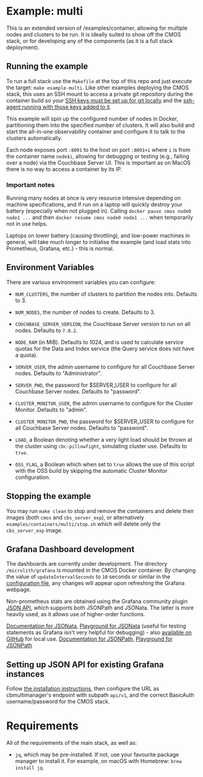 # Example: multi #

This is an extended version of /examples/container, allowing for multiple nodes and clusters to be run. It is ideally suited to show off the CMOS stack, or for developing any of the components (as it is a full stack deployment).

## Running the example ##

To run a full stack use the `Makefile` at the top of this repo and just execute the target: `make example-multi`. Like other examples deploying the CMOS stack, this uses an SSH mount to access a private git repository during the container build so your [SSH keys must be set up for git locally](https://docs.github.com/en/authentication/connecting-to-github-with-ssh/generating-a-new-ssh-key-and-adding-it-to-the-ssh-agent) and the [ssh-agent running with those keys added to it](https://docs.github.com/en/authentication/connecting-to-github-with-ssh/generating-a-new-ssh-key-and-adding-it-to-the-ssh-agent#adding-your-ssh-key-to-the-ssh-agent).

This example will spin up the configured number of nodes in Docker, partitioning them into the specified number of clusters. It will also build and start the all-in-one observability container and configure it to talk to the clusters automatically.

Each node exposes port `:8091` to the host on port `:8091+i` where `i` is from the container name `node$i`, allowing for debugging or testing (e.g., failing over a node) via the Couchbase Server UI. This is important as on MacOS there is no way to access a container by its IP.

### Important notes ###
Running many nodes at once is very resource intensive depending on machine specifications, and if run on a laptop will quickly destroy your battery (especially when not plugged in). Calling `docker pause cmos node0 node1 ...` and then `docker resume cmos node0 node1 ...` when temporarily not in use helps.

Laptops on lower battery (causing throttling), and low-power machines in general, will take much longer to initialise the example (and load stats into Prometheus, Grafana, etc.) - this is normal.

## Environment Variables ##

There are various environment variables you can configure:
- `NUM_CLUSTERS`, the number of clusters to partition the nodes into. Defaults to 3.
- `NUM_NODES`, the number of nodes to create. Defaults to 3.

- `COUCHBASE_SERVER_VERSION`, the Couchbase Server version to run on all nodes. Defaults to `7.0.2`.
- `NODE_RAM` (in MiB). Defaults to 1024, and is used to calculate service quotas for the Data and Index service (the Query service does not have a quota).

- `SERVER_USER`, the admin username to configure for all Couchbase Server nodes. Defaults to "Administrator".
- `SERVER_PWD`, the password for $SERVER_USER to configure for all Couchbase Server nodes. Defaults to "password".

- `CLUSTER_MONITOR_USER`, the admin username to configure for the Cluster Monitor. Defaults to "admin".
- `CLUSTER_MONITOR_PWD`, the password for $SERVER_USER to configure for all Couchbase Server nodes. Defaults to "password".

- `LOAD`, a Boolean denoting whether a very light load should be thrown at the cluster using `cbc-pillowfight`, simulating cluster use. Defaults to `true`.

- `OSS_FLAG`, a Boolean which when set to `true` allows the use of this script with the OSS build by skipping the automatic Cluster Monitor configuration.

## Stopping the example ##

You may run `make clean` to stop and remove the containers and delete their images (both `cmos` and `cbs_server_exp`), or alternatively `examples/containers/multi/stop.sh` which will delete only the `cbs_server_exp` image.

## Grafana Dashboard development ##

The dashboards are currently under development. The directory `/microlith/grafana` is mounted in the CMOS Docker container. By changing the value of `updateIntervalSeconds` to `10` seconds or similar in the [configuration file](microlith/grafana/provisioning/dashboards/dashboard.yml), any changes will appear upon refreshing the Grafana webpage.

Non-prometheus stats are obtained using the Grafana community plugin [JSON API](https://grafana.com/grafana/plugins/marcusolsson-json-datasource/), which supports both JSONPath and JSONata. The latter is more heavily used, as it allows use of higher-order functions.

[Documentation for JSONata](https://docs.jsonata.org/overview), [Playground for JSONata](https://try.jsonata.org/) (useful for testing statements as Grafana isn't very helpful for debugging) - also [available on GitHub](https://github.com/jsonata-js/jsonata-exerciser) for local use.
[Documentation for JSONPath](https://goessner.net/articles/JsonPath/), [Playground for JSONPath](http://jsonpath.com/)

## Setting up JSON API for existing Grafana instances ##

Follow [the installation instructions](https://grafana.com/grafana/plugins/marcusolsson-json-datasource/?tab=installation), then configure the URL as cbmultimanager's endpoint with subpath `api/v1`, and the correct BasicAuth username/password for the CMOS stack.

# Requirements #

All of the requirements of the main stack, as well as:
- `jq`, which may be pre-installed. If not, use your favourite package manager to install it. For example, on macOS with Homebrew: `brew install jq`.
